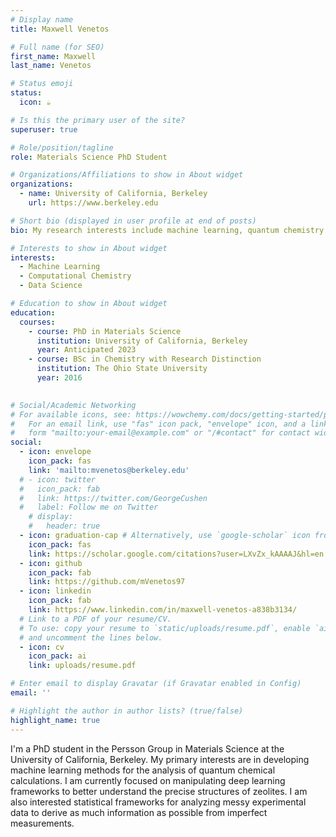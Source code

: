 ```yaml
---
# Display name
title: Maxwell Venetos

# Full name (for SEO)
first_name: Maxwell
last_name: Venetos

# Status emoji
status:
  icon: ☕️

# Is this the primary user of the site?
superuser: true

# Role/position/tagline
role: Materials Science PhD Student

# Organizations/Affiliations to show in About widget
organizations:
  - name: University of California, Berkeley
    url: https://www.berkeley.edu

# Short bio (displayed in user profile at end of posts)
bio: My research interests include machine learning, quantum chemistry and high-throughput chemistry workflows.

# Interests to show in About widget
interests:
  - Machine Learning
  - Computational Chemistry
  - Data Science

# Education to show in About widget
education:
  courses:
    - course: PhD in Materials Science
      institution: University of California, Berkeley
      year: Anticipated 2023
    - course: BSc in Chemistry with Research Distinction
      institution: The Ohio State University
      year: 2016
    

# Social/Academic Networking
# For available icons, see: https://wowchemy.com/docs/getting-started/page-builder/#icons
#   For an email link, use "fas" icon pack, "envelope" icon, and a link in the
#   form "mailto:your-email@example.com" or "/#contact" for contact widget.
social:
  - icon: envelope
    icon_pack: fas
    link: 'mailto:mvenetos@berkeley.edu'
  # - icon: twitter
  #   icon_pack: fab
  #   link: https://twitter.com/GeorgeCushen
  #   label: Follow me on Twitter
    # display:
    #   header: true
  - icon: graduation-cap # Alternatively, use `google-scholar` icon from `ai` icon pack
    icon_pack: fas
    link: https://scholar.google.com/citations?user=LXvZx_kAAAAJ&hl=en
  - icon: github
    icon_pack: fab
    link: https://github.com/mVenetos97
  - icon: linkedin
    icon_pack: fab
    link: https://www.linkedin.com/in/maxwell-venetos-a838b3134/
  # Link to a PDF of your resume/CV.
  # To use: copy your resume to `static/uploads/resume.pdf`, enable `ai` icons in `params.yaml`,
  # and uncomment the lines below.
  - icon: cv
    icon_pack: ai
    link: uploads/resume.pdf

# Enter email to display Gravatar (if Gravatar enabled in Config)
email: ''

# Highlight the author in author lists? (true/false)
highlight_name: true
---
```


I'm a PhD student in the Persson Group in Materials Science at the University of California, Berkeley. My primary interests are in developing machine learning methods for the analysis of quantum chemical calculations. I am currently focused on manipulating deep learning frameworks to better understand the precise structures of zeolites. I am also interested statistical frameworks for analyzing messy experimental data to derive as much information as possible from imperfect measurements.

